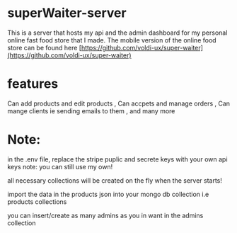 # superWaiter-server
This is a server that hosts my api and the admin dashboard for my personal online fast food store that I made. 
The mobile version of the online food store can be found here [https://github.com/voldi-ux/super-waiter](https://github.com/voldi-ux/super-waiter)


# features 
Can add products and edit products  ,
Can accpets and manage orders  ,
Can mange clients ie sending emails to them  ,
and many more 


# Note:
in the .env file, replace the stripe puplic and secrete keys with your own api keys note: you can still use my own!

all necessary collections will be created on the fly when the server starts!

import the data in the products json into your mongo db collection i.e products collections

you can insert/create as many admins as you in want in the admins collection
